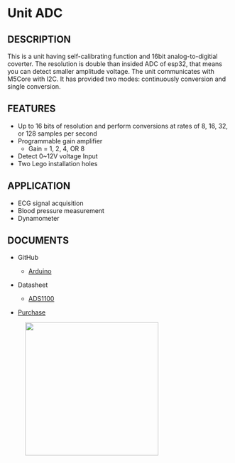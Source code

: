 # Unit ADC

## DESCRIPTION

This is a unit having self-calibrating function and 16bit analog-to-digitial coverter. The resolution is double than insided ADC of esp32, that means you can detect smaller amplitude voltage. The unit communicates with M5Core with I2C. It has provided two modes: continuously conversion and single conversion.

## FEATURES

-  Up to 16 bits of resolution and perform conversions at rates of 8, 16, 32, or 128 samples per second
-  Programmable gain amplifier
    - Gain = 1, 2, 4, OR 8
-  Detect 0~12V voltage Input
-  Two Lego installation holes

## APPLICATION

-  ECG signal acquisition
-  Blood pressure measurement
-  Dynamometer

## DOCUMENTS

-  GitHub

   - [Arduino](https://github.com/m5stack/M5Stack)

-  Datasheet

   - [ADS1100](http://pdf1.alldatasheet.com/datasheet-pdf/view/619024/TI1/ADS1100.html)

-  [Purchase]()

<figure>
    <img src="assets/img/product_pics/units/M5GO_Unit_adc.png" height="300" width="300">
</figure>